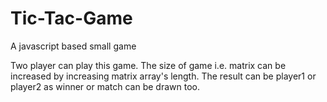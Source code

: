 # Tic-Tac-Game
A javascript based small game

Two player can play this game.
The size of game i.e. matrix can be increased by increasing matrix array's length.
The result can be player1 or player2 as winner or match can be drawn too.

